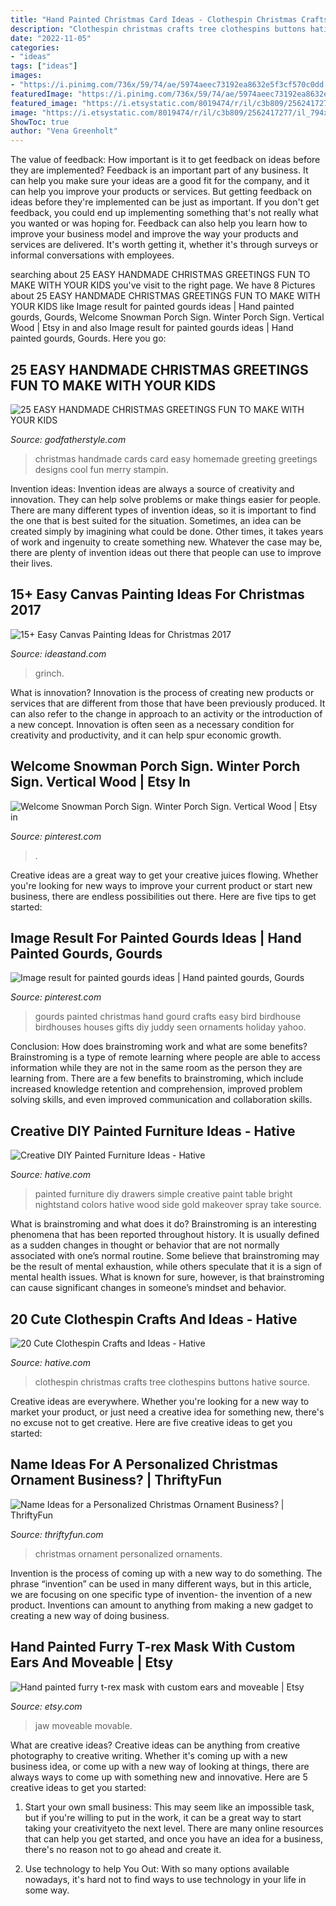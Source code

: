```yaml
---
title: "Hand Painted Christmas Card Ideas - Clothespin Christmas Crafts Tree Clothespins Buttons Hative Source"
description: "Clothespin christmas crafts tree clothespins buttons hative source"
date: "2022-11-05"
categories:
- "ideas"
tags: ["ideas"]
images:
- "https://i.pinimg.com/736x/59/74/ae/5974aeec73192ea8632e5f3cf570c0dd.jpg"
featuredImage: "https://i.pinimg.com/736x/59/74/ae/5974aeec73192ea8632e5f3cf570c0dd.jpg"
featured_image: "https://i.etsystatic.com/8019474/r/il/c3b809/2562417277/il_794xN.2562417277_qcss.jpg"
image: "https://i.etsystatic.com/8019474/r/il/c3b809/2562417277/il_794xN.2562417277_qcss.jpg"
ShowToc: true
author: "Vena Greenholt"
---
```



The value of feedback: How important is it to get feedback on ideas before they are implemented?
Feedback is an important part of any business. It can help you make sure your ideas are a good fit for the company, and it can help you improve your products or services. But getting feedback on ideas before they're implemented can be just as important. If you don't get feedback, you could end up implementing something that's not really what you wanted or was hoping for. Feedback can also help you learn how to improve your business model and improve the way your products and services are delivered. It's worth getting it, whether it's through surveys or informal conversations with employees.

	

		
searching about 25 EASY HANDMADE CHRISTMAS GREETINGS FUN TO MAKE WITH YOUR KIDS you've visit to the right page. We have 8 Pictures about 25 EASY HANDMADE CHRISTMAS GREETINGS FUN TO MAKE WITH YOUR KIDS like Image result for painted gourds ideas | Hand painted gourds, Gourds, Welcome Snowman Porch Sign. Winter Porch Sign. Vertical Wood | Etsy in and also Image result for painted gourds ideas | Hand painted gourds, Gourds. Here you go:
		
    
## 25 EASY HANDMADE CHRISTMAS GREETINGS FUN TO MAKE WITH YOUR KIDS

<img loading=lazy src="http://godfatherstyle.com/wp-content/uploads/2015/11/7-Handmade-christmas-cards-with-red-ribbon..jpg" onerror="this.onerror=null;this.src='https://tse1.mm.bing.net/th?id=OIP.BpzsmfP2F7nGvVVra4dqsAHaJ4&amp;pid=15.1';" alt="25 EASY HANDMADE CHRISTMAS GREETINGS FUN TO MAKE WITH YOUR KIDS">

_Source: godfatherstyle.com_

>christmas handmade cards card easy homemade greeting greetings designs cool fun merry stampin. 

	

Invention ideas:
Invention ideas are always a source of creativity and innovation. They can help solve problems or make things easier for people. There are many different types of invention ideas, so it is important to find the one that is best suited for the situation. Sometimes, an idea can be created simply by imagining what could be done. Other times, it takes years of work and ingenuity to create something new. Whatever the case may be, there are plenty of invention ideas out there that people can use to improve their lives.

    
## 15+ Easy Canvas Painting Ideas For Christmas 2017

<img loading=lazy src="https://ideastand.com/wp-content/uploads/2016/10/canvas-paintings/5-canvas-paintings-for-christmas.jpg" onerror="this.onerror=null;this.src='https://tse2.mm.bing.net/th?id=OIP.o5JZNceCUDAdf2AGbrb57QHaIt&amp;pid=15.1';" alt="15+ Easy Canvas Painting Ideas for Christmas 2017">

_Source: ideastand.com_

>grinch. 

	

What is innovation?
Innovation is the process of creating new products or services that are different from those that have been previously produced. It can also refer to the change in approach to an activity or the introduction of a new concept. Innovation is often seen as a necessary condition for creativity and productivity, and it can help spur economic growth.

    
## Welcome Snowman Porch Sign. Winter Porch Sign. Vertical Wood | Etsy In

<img loading=lazy src="https://i.pinimg.com/736x/ec/01/69/ec016944edda4ac42dd55fba1aaa7702.jpg" onerror="this.onerror=null;this.src='https://tse3.mm.bing.net/th?id=OIP.7yW7Qy3lHMxWx_iQMtf7ZAHaJ3&amp;pid=15.1';" alt="Welcome Snowman Porch Sign. Winter Porch Sign. Vertical Wood | Etsy in">

_Source: pinterest.com_

>. 

	

Creative ideas are a great way to get your creative juices flowing. Whether you're looking for new ways to improve your current product or start new business, there are endless possibilities out there. Here are five tips to get started:

    
## Image Result For Painted Gourds Ideas | Hand Painted Gourds, Gourds

<img loading=lazy src="https://i.pinimg.com/736x/59/74/ae/5974aeec73192ea8632e5f3cf570c0dd.jpg" onerror="this.onerror=null;this.src='https://tse4.mm.bing.net/th?id=OIP.4xVij81Y-u9PyIE88NlVhAHaLH&amp;pid=15.1';" alt="Image result for painted gourds ideas | Hand painted gourds, Gourds">

_Source: pinterest.com_

>gourds painted christmas hand gourd crafts easy bird birdhouse birdhouses houses gifts diy juddy seen ornaments holiday yahoo. 

	

Conclusion: How does brainstroming work and what are some benefits?
Brainstroming is a type of remote learning where people are able to access information while they are not in the same room as the person they are learning from. There are a few benefits to brainstroming, which include increased knowledge retention and comprehension, improved problem solving skills, and even improved communication and collaboration skills.

    
## Creative DIY Painted Furniture Ideas - Hative

<img loading=lazy src="http://hative.com/wp-content/uploads/2015/01/painted-furniture-ideas/13-painted-furniture-ideas.jpg" onerror="this.onerror=null;this.src='https://tse4.mm.bing.net/th?id=OIP.rAHHyQycYAn_S1H7l4inmwHaLI&amp;pid=15.1';" alt="Creative DIY Painted Furniture Ideas - Hative">

_Source: hative.com_

>painted furniture diy drawers simple creative paint table bright nightstand colors hative wood side gold makeover spray take source. 

	

What is brainstroming and what does it do?
Brainstroming is an interesting phenomena that has been reported throughout history. It is usually defined as a sudden changes in thought or behavior that are not normally associated with one’s normal routine. Some believe that brainstroming may be the result of mental exhaustion, while others speculate that it is a sign of mental health issues. What is known for sure, however, is that brainstroming can cause significant changes in someone’s mindset and behavior.

    
## 20 Cute Clothespin Crafts And Ideas - Hative

<img loading=lazy src="https://hative.com/wp-content/uploads/2014/11/clothespin-crafts/14-christmas-tree-from-clothespins-and-buttons.jpg" onerror="this.onerror=null;this.src='https://tse1.mm.bing.net/th?id=OIP.CbO0zTCmBRPCqb37RhZVNwHaNe&amp;pid=15.1';" alt="20 Cute Clothespin Crafts and Ideas - Hative">

_Source: hative.com_

>clothespin christmas crafts tree clothespins buttons hative source. 

	

Creative ideas are everywhere. Whether you're looking for a new way to market your product, or just need a creative idea for something new, there's no excuse not to get creative. Here are five creative ideas to get you started: 

    
## Name Ideas For A Personalized Christmas Ornament Business? | ThriftyFun

<img loading=lazy src="https://img.thrfun.com/img/163/509/christmas_ornaments_x4.jpg" onerror="this.onerror=null;this.src='https://tse2.mm.bing.net/th?id=OIP.s7p-hgvZ-ngpUn8hTmVjBwHaGE&amp;pid=15.1';" alt="Name Ideas for a Personalized Christmas Ornament Business? | ThriftyFun">

_Source: thriftyfun.com_

>christmas ornament personalized ornaments. 

	

Invention is the process of coming up with a new way to do something. The phrase “invention” can be used in many different ways, but in this article, we are focusing on one specific type of invention- the invention of a new product. Inventions can amount to anything from making a new gadget to creating a new way of doing business.

    
## Hand Painted Furry T-rex Mask With Custom Ears And Moveable | Etsy

<img loading=lazy src="https://i.etsystatic.com/8019474/r/il/c3b809/2562417277/il_794xN.2562417277_qcss.jpg" onerror="this.onerror=null;this.src='https://tse1.mm.bing.net/th?id=OIP.NhIiNXGfxqZXKVDYIrU3JAHaJ4&amp;pid=15.1';" alt="Hand painted furry t-rex mask with custom ears and moveable | Etsy">

_Source: etsy.com_

>jaw moveable movable. 

	

What are creative ideas?
Creative ideas can be anything from creative photography to creative writing. Whether it's coming up with a new business idea, or come up with a new way of looking at things, there are always ways to come up with something new and innovative. Here are 5 creative ideas to get you started: 
1) Start your own small business: This may seem like an impossible task, but if you're willing to put in the work, it can be a great way to start taking your creativityeto the next level. There are many online resources that can help you get started, and once you have an idea for a business, there's no reason not to go ahead and create it. 

2) Use technology to help You Out: With so many options available nowadays, it's hard not to find ways to use technology in your life in some way.

